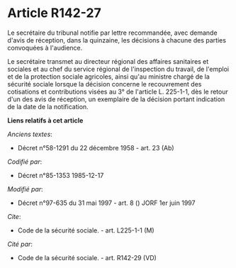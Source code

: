 # Article R142-27

Le secrétaire du tribunal notifie par lettre recommandée, avec demande d'avis de réception, dans la quinzaine, les décisions
à chacune des parties convoquées à l'audience. 

Le secrétaire transmet au directeur régional des affaires sanitaires et sociales et au chef du service régional de
l'inspection du travail, de l'emploi et de la protection sociale agricoles, ainsi qu'au ministre chargé de la sécurité
sociale lorsque la décision concerne le recouvrement des cotisations et contributions visées au 3° de l'article L. 225-1-1,
dès le retour d'un des avis de réception, un exemplaire de la décision portant indication de la date de la notification.

**Liens relatifs à cet article**

_Anciens textes_:

  - Décret n°58-1291 du 22 décembre 1958 - art. 23 (Ab)

_Codifié par_:

  - Décret n°85-1353 1985-12-17

_Modifié par_:

  - Décret n°97-635 du 31 mai 1997 - art. 8 () JORF 1er juin 1997

_Cite_:

  - Code de la sécurité sociale. - art. L225-1-1 (M)

_Cité par_:

  - Code de la sécurité sociale. - art. R142-29 (VD)
